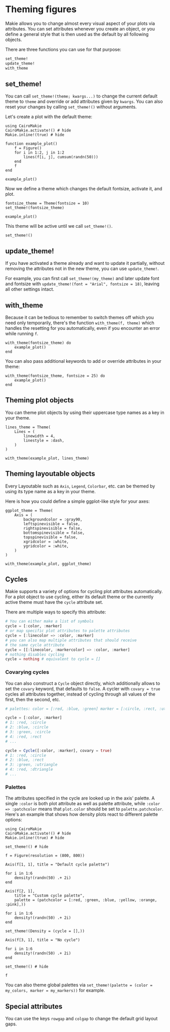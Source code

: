 # Theming figures

Makie allows you to change almost every visual aspect of your plots via attributes.
You can set attributes whenever you create an object, or you define a general style that is then used as the default by all following objects.

There are three functions you can use for that purpose:

```julia
set_theme!
update_theme!
with_theme
```

## set_theme!

You can call `set_theme!(theme; kwargs...)` to change the current default theme to `theme` and override or add attributes given by `kwargs`.
You can also reset your changes by calling `set_theme!()` without arguments.

Let's create a plot with the default theme:

```@example 1
using CairoMakie
CairoMakie.activate!() # hide
Makie.inline!(true) # hide

function example_plot()
    f = Figure()
    for i in 1:2, j in 1:2
        lines(f[i, j], cumsum(randn(50)))
    end
    f
end

example_plot()
```

Now we define a theme which changes the default fontsize, activate it, and plot.

```@example 1
fontsize_theme = Theme(fontsize = 10)
set_theme!(fontsize_theme)

example_plot()
```

This theme will be active until we call `set_theme!()`.

```@example 1
set_theme!()
```

## update_theme!

If you have activated a theme already and want to update it partially, without removing the attributes not in the new theme, you can use `update_theme!`.

For example, you can first call `set_theme!(my_theme)` and later update font and fontsize with `update_theme!(font = "Arial", fontsize = 18)`, leaving all other settings intact.


## with_theme

Because it can be tedious to remember to switch themes off which you need only temporarily, there's the function `with_theme(f, theme)` which handles the resetting for you automatically, even if you encounter an error while running `f`.

```@example 1
with_theme(fontsize_theme) do
    example_plot()
end
```

You can also pass additional keywords to add or override attributes in your theme:

```@example 1
with_theme(fontsize_theme, fontsize = 25) do
    example_plot()
end
```

## Theming plot objects

You can theme plot objects by using their uppercase type names as a key in your theme.

```@example 1
lines_theme = Theme(
    Lines = (
        linewidth = 4,
        linestyle = :dash,
    )
)

with_theme(example_plot, lines_theme)
```

## Theming layoutable objects

Every Layoutable such as `Axis`, `Legend`, `Colorbar`, etc. can be themed by using its type name as a key in your theme.

Here is how you could define a simple ggplot-like style for your axes:

```@example 1
ggplot_theme = Theme(
    Axis = (
        backgroundcolor = :gray90,
        leftspinevisible = false,
        rightspinevisible = false,
        bottomspinevisible = false,
        topspinevisible = false,
        xgridcolor = :white,
        ygridcolor = :white,
    )
)

with_theme(example_plot, ggplot_theme)
```

## Cycles

Makie supports a variety of options for cycling plot attributes automatically.
For a plot object to use cycling, either its default theme or the currently active theme must have the `cycle` attribute set.

There are multiple ways to specify this attribute:

```julia
# You can either make a list of symbols
cycle = [:color, :marker]
# or map specific plot attributes to palette attributes
cycle = [:linecolor => :color, :marker]
# you can also map multiple attributes that should receive
# the same cycle attribute
cycle = [[:linecolor, :markercolor] => :color, :marker]
# nothing disables cycling
cycle = nothing # equivalent to cycle = []
```

### Covarying cycles

You can also construct a `Cycle` object directly, which additionally allows to set the `covary` keyword, that defaults to `false`. A cycler with `covary = true` cycles all attributes together, instead of cycling through all values of the first, then the second, etc.

```julia
# palettes: color = [:red, :blue, :green] marker = [:circle, :rect, :utriangle, :dtriangle]

cycle = [:color, :marker]
# 1: :red, :circle
# 2: :blue, :circle
# 3: :green, :circle
# 4: :red, :rect
# ...

cycle = Cycle([:color, :marker], covary = true)
# 1: :red, :circle
# 2: :blue, :rect
# 3: :green, :utriangle
# 4: :red, :dtriangle
# ...
```

### Palettes

The attributes specified in the cycle are looked up in the axis' palette.
A single `:color` is both plot attribute as well as palette attribute, while `:color => :patchcolor` means that `plot.color` should be set to `palette.patchcolor`.
Here's an example that shows how density plots react to different palette options:

```@example
using CairoMakie
CairoMakie.activate!() # hide
Makie.inline!(true) # hide

set_theme!() # hide

f = Figure(resolution = (800, 800))

Axis(f[1, 1], title = "Default cycle palette")

for i in 1:6
    density!(randn(50) .+ 2i)
end

Axis(f[2, 1],
    title = "Custom cycle palette",
    palette = (patchcolor = [:red, :green, :blue, :yellow, :orange, :pink],))

for i in 1:6
    density!(randn(50) .+ 2i)
end

set_theme!(Density = (cycle = [],))

Axis(f[3, 1], title = "No cycle")

for i in 1:6
    density!(randn(50) .+ 2i)
end

set_theme!() # hide

f
```

You can also theme global palettes via `set_theme!(palette = (color = my_colors, marker = my_markers))` for example.

## Special attributes

You can use the keys `rowgap` and `colgap` to change the default grid layout gaps.
